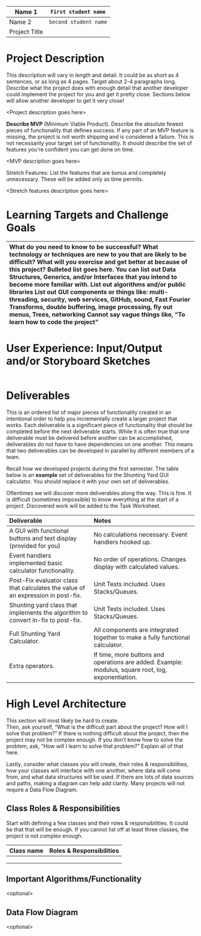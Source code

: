 | Name 1 | `First student name` |
| ---- | ---- |
| Name 2 | `Second student name` |
| Project Title |  |

# Project Description

This description will vary in length and detail. It could be as short as 4 sentences, or as long as 4 pages. Target about 2-4 paragraphs long. Describe what the project does with enough detail that another developer could implement the project for you and get it pretty close. Sections below will allow another developer to get it very close! 

\<Project description goes here\>  

**Describe MVP** (Minimum Viable Product). Describe the absolute fewest pieces of functionality that defines success. If any part of an MVP feature is missing, the project is not worth shipping and is considered a failure. This is not necessarily your target set of functionality. It should describe the set of features you’re confident you can get done on time.  

\<MVP description goes here\>

Stretch Features: List the features that are bonus and completely unnecessary. These will be added only as time permits. 

\<Stretch features description goes here\>


# Learning Targets and Challenge Goals

What do you need to know to be successful?  What technology or techniques are new to you that are likely to be difficult? What will you exercise and get better at because of this project? Bulleted list goes here.  You can list out Data Structures, Generics, and/or Interfaces that you intend to become more familiar with. List out algorithms and/or public libraries List out GUI components or things like: multi-threading, security, web services, GitHub, sound, Fast Fourier Transforms, double buffering, image processing, fly out menus, Trees, networking  Cannot say vague things like, “To learn how to code the project” |
| :---- |

# User Experience: Input/Output and/or Storyboard Sketches

|  |
| :---- |

# Deliverables

This is an ordered list of major pieces of functionality created in an intentional order to help you incrementally create a larger project that works. Each deliverable is a significant piece of functionality that should be completed before the next deliverable starts. While it is often true that one deliverable must be delivered before another can be accomplished, deliverables do not have to have dependencies on one another. This means that two deliverables can be developed in parallel by different members of a team.

Recall how we developed projects during the first semester. The table below is an **example** set of deliverables for the Shunting Yard GUI calculator. You should replace it with your own set of deliverables.

Oftentimes we will discover more deliverables along the way. This is fine. It is difficult (sometimes impossible) to know everything at the start of a project. Discovered work will be added to the Task Worksheet.

| Deliverable | Notes |
| :---- | :---- |
| A GUI with functional buttons and text display (provided for you) | No calculations necessary. Event handlers hooked up. |
| Event handlers implemented basic calculator functionality. | No order of operations. Changes display with calculated values. |
| Post-Fix evaluator class that calculates the value of an expression in post-fix. | Unit Tests included. Uses Stacks/Queues. |
| Shunting yard class that implements the algorithm to convert in-fix to post-fix. | Unit Tests included. Uses Stacks/Queues. |
| Full Shunting Yard Calculator. | All components are integrated together to make a fully functional calculator. |
| Extra operators. | If time, more buttons and operations are added. Example: modulus, square root, log, exponentiation.  |

# High Level Architecture

This section will most likely be hard to create.   
Then, ask yourself, “What is the difficult part about the project? How will I solve that problem?” If there is nothing difficult about the project, then the project may not be complex enough. If you don’t know how to solve the problem, ask, “How will I learn to solve that problem?” Explain all of that here.

Lastly, consider what classes you will create, their roles & responsibilities, how your classes will interface with one another, where data will come from, and what data structures will be used. If there are lots of data sources and paths, making a diagram can help add clarity. Many projects will not require a Data Flow Diagram.

## Class Roles & Responsibilities

Start with defining a few classes and their roles & responsibilities. It could be that that will be enough. If you cannot list off at least three classes, the project is not complex enough.

| Class name | Roles & Responsibilities |
| :---- | :---- |
|  |  |
|  |  |
|  |  |

## Important Algorithms/Functionality

\<optional\>

## Data Flow Diagram

\<optional\>